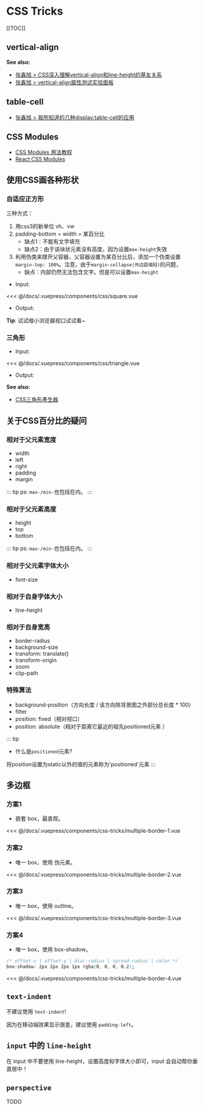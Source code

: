 # CSS Tricks

[[TOC]]

## vertical-align

**See also:**

- [张鑫旭 > CSS深入理解vertical-align和line-height的基友关系](https://www.zhangxinxu.com/wordpress/2015/08/css-deep-understand-vertical-align-and-line-height/)
- [张鑫旭 > vertical-align属性测试实验面板](https://www.zhangxinxu.com/study/201005/verticle-align-test-demo.html)

## table-cell

- [张鑫旭 > 我所知道的几种display:table-cell的应用](https://www.zhangxinxu.com/wordpress/2010/10/%E6%88%91%E6%89%80%E7%9F%A5%E9%81%93%E7%9A%84%E5%87%A0%E7%A7%8Ddisplaytable-cell%E7%9A%84%E5%BA%94%E7%94%A8/)

## CSS Modules

- [CSS Modules 用法教程](http://www.ruanyifeng.com/blog/2016/06/css_modules.html)
- [React CSS Modules](https://github.com/gajus/react-css-modules)


## 使用CSS画各种形状

### 自适应正方形

三种方式：

1. 用css3的新单位 vh、vw
2. padding-bottom = width = 某百分比
	- 缺点1：不能有文字填充
	- 缺点2：由于该块状元素没有高度，因为设置`max-height`失效
3. 利用伪类来撑开父容器，父容器设置为某百分比后，添加一个伪类设置`margin-top: 100%`。注意，由于`margin-collapse(外边距塌陷)`的问题，
	- 缺点：内部仍然无法包含文字。但是可以设置`max-height`
	
- Input:

<<< @/docs/.vuepress/components/css/square.vue

- Output:

<css-square/>

**Tip**: 试试缩小浏览器视口试试看~

### 三角形

- Input:

<<< @/docs/.vuepress/components/css/triangle.vue

- Output:

<css-triangle/>

**See also:**

- [CSS三角形產生器](http://apps.eky.hk/css-triangle-generator/zh-hant)

## 关于CSS百分比的疑问

### 相对于父元素宽度

- width
- left
- right
- padding
- margin 

::: tip
ps: `max-/min-`也包括在内。
:::

### 相对于父元素高度

- height
- top
- bottom

::: tip
ps: `max-/min-`也包括在内。
:::

### 相对于父元素字体大小

- font-size

### 相对于自身字体大小

- line-height

### 相对于自身宽高

- border-radius
- background-size
- transform: translate()
- transform-origin
- zoom
- clip-path

### 特殊算法

- background-position（方向长度 / 该方向除背景图之外部分总长度 * 100）
- filter
- position: fixed（相对视口）
- position: absolute（相对于距离它最近的祖先positioned元素 ）

::: tip 
- 什么是`positioned`元素?

将position设置为static以外的值的元素称为'positioned'元素
:::

## 多边框

### 方案1

- 嵌套 box，最直观。

<css-tricks-multiple-border-1/>

<foldable>

  <<< @/docs/.vuepress/components/css-tricks/multiple-border-1.vue
  
</foldable>

### 方案2

- 唯一 box，使用 伪元素。

<css-tricks-multiple-border-2/>

<foldable>

  <<< @/docs/.vuepress/components/css-tricks/multiple-border-2.vue
  
</foldable>

### 方案3

- 唯一 box，使用 outline。

<css-tricks-multiple-border-3/>

<foldable no-mask>

  <<< @/docs/.vuepress/components/css-tricks/multiple-border-3.vue
  
</foldable>

### 方案4

- 唯一 box，使用 box-shadow。

``` css
/* offset-x | offset-y | blur-radius | spread-radius | color */
box-shadow: 2px 2px 2px 1px rgba(0, 0, 0, 0.2);
```

<css-tricks-multiple-border-4/>

<foldable no-mask>

  <<< @/docs/.vuepress/components/css-tricks/multiple-border-4.vue
  
</foldable>

## `text-indent`

不建议使用 `text-indent`!

因为在移动端效果显示很差，建议使用 `padding-left`。

## `input` 中的 `line-height`

在 input 中不要使用 line-height，设置高度和字体大小即可，input 会自动帮你垂直居中！

## `perspective`

TODO
